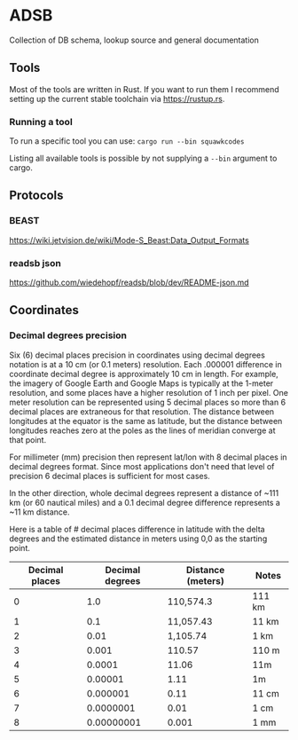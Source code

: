 # ADSB

Collection of DB schema, lookup source and general documentation

## Tools

Most of the tools are written in Rust. If you want to run them I recommend setting up the current stable toolchain
via https://rustup.rs.

### Running a tool

To run a specific tool you can use:
`cargo run --bin squawkcodes`

Listing all available tools is possible by not supplying a `--bin` argument to cargo.

## Protocols

### BEAST

https://wiki.jetvision.de/wiki/Mode-S_Beast:Data_Output_Formats

### readsb json

https://github.com/wiedehopf/readsb/blob/dev/README-json.md

## Coordinates

### Decimal degrees precision

Six (6) decimal places precision in coordinates using decimal degrees notation is at a 10 cm (or 0.1 meters) resolution.
Each .000001 difference in coordinate decimal degree is approximately 10 cm in length. For example, the imagery of
Google Earth and Google Maps is typically at the 1-meter resolution, and some places have a higher resolution of 1 inch
per pixel. One meter resolution can be represented using 5 decimal places so more than 6 decimal places are extraneous
for that resolution. The distance between longitudes at the equator is the same as latitude, but the distance between
longitudes reaches zero at the poles as the lines of meridian converge at that point.

For millimeter (mm) precision then represent lat/lon with 8 decimal places in decimal degrees format. Since most
applications don't need that level of precision 6 decimal places is sufficient for most cases.

In the other direction, whole decimal degrees represent a distance of ~111 km (or 60 nautical miles) and a 0.1 decimal
degree difference represents a ~11 km distance.

Here is a table of # decimal places difference in latitude with the delta degrees and the estimated distance in meters
using 0,0 as the starting point.

| Decimal places | Decimal degrees | Distance (meters) | Notes  |
|----------------|-----------------|-------------------|--------| 
| 0              | 1.0             | 110,574.3         | 111 km | 
| 1              | 0.1             | 11,057.43         | 11 km  | 
| 2              | 0.01            | 1,105.74          | 1 km   | 
| 3              | 0.001           | 110.57            | 110 m  | 	
| 4              | 0.0001          | 11.06             | 11m    | 
| 5              | 0.00001         | 1.11              | 1m     | 
| 6              | 0.000001        | 0.11              | 11 cm  | 
| 7              | 0.0000001       | 0.01              | 1 cm   | 
| 8              | 0.00000001      | 0.001             | 1 mm   |
